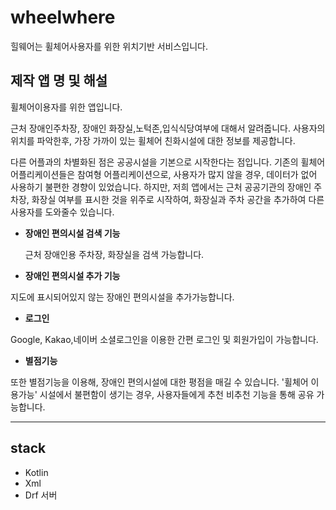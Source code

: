 # wheelwhere
힐웨어는  휠체어사용자를 위한 위치기반 서비스입니다.


## 제작 앱 명 및 해설


휠체어이용자를  위한 앱입니다.  

근처 장애인주차장, 장애인 화장실,노턱존,입식식당여부에 대해서 알려줍니다.  사용자의 위치를 파악한후, 가장 가까이 있는 휠체어 친화시설에 대한 정보를 제공합니다.

다른 어플과의 차별화된 점은 공공시설을 기본으로 시작한다는 점입니다. 기존의 휠체어 어플리케이션들은 참여형 어플리케이션으로, 사용자가 많지 않을 경우, 데이터가 없어 사용하기 불편한 경향이 있었습니다. 하지만, 저희 앱에서는 근처 공공기관의 장애인 주차장, 화장실 여부를 표시한 것을 위주로  시작하여,  화장실과 주차 공간을 추가하여 다른 사용자를 도와줄수 있습니다.

 

- **장애인 편의시설 검색 기능**

    근처 장애인용 주차장, 화장실을 검색 가능합니다.

- **장애인 편의시설 추가 기능**

지도에 표시되어있지 않는 장애인 편의시설을 추가가능합니다. 

- **로그인**

Google, Kakao,네이버 소셜로그인을 이용한 간편 로그인 및 회원가입이 가능합니다.

- **별점기능**

또한 별점기능을 이용해, 장애인 편의시설에 대한 평점을 매길 수 있습니다.  '휠체어 이용가능' 시설에서 불편함이 생기는 경우, 사용자들에게 추천 비추천 기능을 통해 공유 가능합니다.

---

## stack

- Kotlin
- Xml
- Drf 서버
